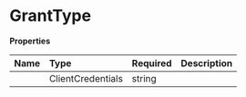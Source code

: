 # GrantType



**Properties**

| Name | Type | Required | Description |
| :-------- | :----------| :----------| :----------|
    | ClientCredentials | string |  | client_credentials |




<!-- This file was generated by liblab | https://liblab.com/ -->